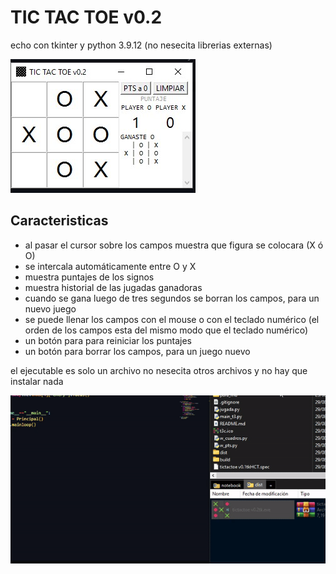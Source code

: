 # TIC TAC TOE v0.2

echo con tkinter y python 3.9.12 (no nesecita librerias externas)


![](para_md/t3_cap.jpg)


## Caracteristicas

* al pasar el cursor sobre los campos muestra que figura se colocara (X ó O)
* se intercala automáticamente entre O y X
* muestra puntajes de los signos
* muestra historial de las jugadas ganadoras
* cuando se gana luego de tres segundos se borran los campos, para un nuevo juego
* se puede llenar los campos con el mouse o con el teclado numérico (el orden de los campos esta del mismo modo que el teclado numérico)
* un botón para para reiniciar los puntajes
* un botón para borrar los campos, para un juego nuevo


el ejecutable es solo un archivo no nesecita otros archivos y no hay que instalar nada


![](para_md/o640.gif)